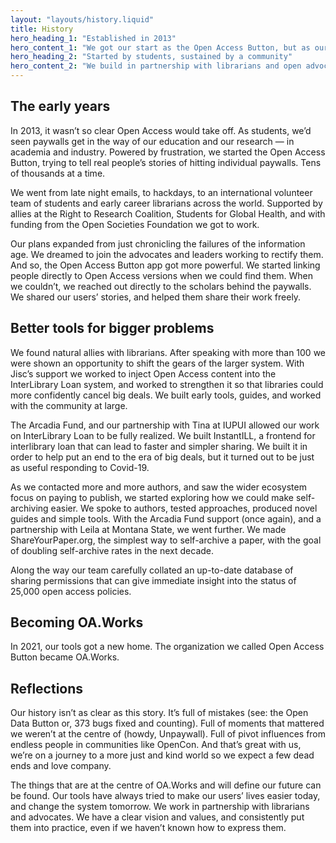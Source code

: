 ```yaml
---
layout: "layouts/history.liquid"
title: History
hero_heading_1: "Established in 2013"
hero_content_1: "We got our start as the Open Access Button, but as our tools grew, so did we. OA.Works is now the home of our tools."
hero_heading_2: "Started by students, sustained by a community"
hero_content_2: "We build in partnership with librarians and open advocates striving for a just and kind world. We’ve been fortunate to have the backing of generous funders."
---
```


## The early years 

In 2013, it wasn’t so clear Open Access would take off. As students, we’d seen paywalls get in the way of our education and our research &mdash; in academia and industry. Powered by frustration, we started the Open Access Button, trying to tell real people’s stories of hitting individual paywalls. Tens of thousands at a time.

We went from late night emails, to hackdays, to an international volunteer team of students and early career librarians across the world. Supported by allies at the Right to Research Coalition, Students for Global Health, and with funding from the Open Societies Foundation we got to work.

Our plans expanded from just chronicling the failures of the information age. We dreamed to join the advocates and leaders working to rectify them. And so, the Open Access Button app got more powerful. We started linking people directly to Open Access versions when we could find them. When we couldn’t, we reached out directly to the scholars behind the paywalls. We shared our users’ stories, and helped them share their work freely.

## Better tools for bigger problems

We found natural allies with librarians. After speaking with more than 100 we were shown an opportunity to shift the gears of the larger system. With Jisc’s support we worked to inject Open Access content into the InterLibrary Loan system, and worked to strengthen it so that libraries could more confidently cancel big deals. We built early tools, guides, and worked with the community at large.

The Arcadia Fund, and our partnership with Tina at IUPUI allowed our work on InterLibrary Loan to be fully realized. We built InstantILL, a frontend for interlibrary loan that can lead to faster and simpler sharing. We built it in order to help put an end to the era of big deals, but it turned out to be just as useful responding to Covid-19.

As we contacted more and more authors, and saw the wider ecosystem focus on paying to publish, we started exploring how we could make self-archiving easier. We spoke to authors, tested approaches, produced novel guides and simple tools. With the Arcadia Fund support (once again), and a partnership with Leila at Montana State, we went further. We made ShareYourPaper.org, the simplest way to self-archive a paper, with the goal of doubling self-archive rates in the next decade.

Along the way our team carefully collated an up-to-date database of sharing permissions that can give immediate insight into the status of 25,000 open access policies.

## Becoming OA.Works

In 2021, our tools got a new home. The organization we called Open Access Button became OA.Works.

## Reflections

Our history isn’t as clear as this story. It’s full of mistakes (see: the Open Data Button or, 373 bugs fixed and counting). Full of moments that mattered we weren’t at the centre of (howdy, Unpaywall). Full of pivot influences from endless people in communities like OpenCon. And that’s great with us, we’re on a journey to a more just and kind world so we expect a few dead ends and love company.

The things that are at the centre of OA.Works and will define our future can be found. Our tools have always tried to make our users’ lives easier today, and change the system tomorrow. We work in partnership with librarians and advocates. We have a clear vision and values, and consistently put them into practice, even if we haven’t known how to express them.
